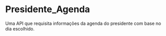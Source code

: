 # Presidente_Agenda
Uma API que requisita informações da agenda do presidente com base no dia escolhido.
